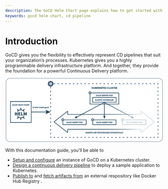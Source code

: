 ```yaml
---
description: The GoCD Helm Chart page explains how to get started with GoCD for kubernetes using Helm.
keywords: gocd helm chart, cd pipeline
---
```


# Introduction

GoCD gives you the flexibility to effectively represent CD pipelines that suit your organization’s processes. Kubernetes gives you a highly programmable delivery infrastructure platform. And together, they provide the foundation for a powerful Continuous Delivery platform.

   ![](../resources/images/gocd-helm-chart/gocd_kubernetes.png)

With this documentation guide, you’ll be able to

- [Setup and configure](gocd_helm_chart/setup_and_configuration.md) an instance of GoCD on a Kubernetes cluster.
- [Design a continuous delivery pipeline](designing_a_cd_pipeline/index.md) to deploy a sample application to Kubernetes.
- [Publish to](gocd_helm_chart/creating_a_build_pipeline.md#publish-your-application-image-on-docker-hub) and [fetch artifacts from](gocd_helm_chart/creating_a_test_pipeline.md) an external respository like Docker Hub Registry .
